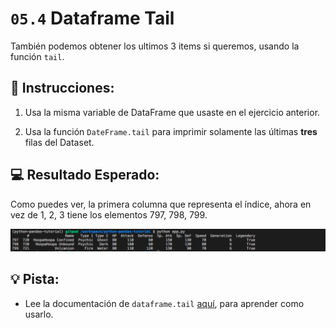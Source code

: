 # `05.4` Dataframe Tail

También podemos obtener los ultimos 3 items si queremos, usando la función `tail`.

## 📝 Instrucciones:

1. Usa la misma variable de DataFrame que usaste en el ejercicio anterior.

2. Usa la función `DateFrame.tail` para imprimir solamente las últimas **tres** filas del Dataset.

## 💻 Resultado Esperado:

Como puedes ver, la primera columna que representa el índice, ahora en vez de 1, 2, 3 tiene los elementos 797, 798, 799.
 
![Resultado esperado](../../assets/tail.png)

## 💡 Pista: 

- Lee la documentación de `dataframe.tail` [aquí](https://pandas.pydata.org/docs/reference/api/pandas.DataFrame.tail.html), para aprender como usarlo.
